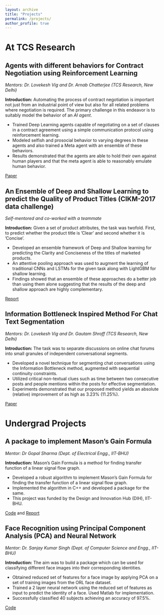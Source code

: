 ```yaml
---
layout: archive
title: "Projects"
permalink: /projects/
author_profile: true
---
```


# At TCS Research #

## Agents with different behaviors for Contract Negotiation using Reinforcement Learning ##

_Mentors: Dr. Lovekesh Vig and Dr. Arnab Chatterjee (TCS Research, New Delhi)_

__Introduction:__ Automating the process of contract negotiation is important not just from an industrial point of view but also for all related problems where negotiation is required. The primary challenge in this endeavor is to suitably model the behavior of an _AI agent_.

* Trained Deep Learning agents capable of negotiating on a set of clauses in a contract agreement using a simple communication protocol using reinforcement learning.
* Modeled selfish and prosocial behavior to varying degrees in these agents and also trained a Meta agent with an ensemble of these behaviors.
* Results demonstrated that the agents are able to hold their own against human players and that the meta agent is able to reasonably emulate human behavior.

[Paper](https://vishalsunder.github.io/files/acan_arxiv.pdf)

## An Ensemble of Deep and Shallow Learning to predict the Quality of Product Titles (CIKM-2017 data challenge) ##

_Self-mentored and co-worked with a teammate_

__Introduction:__  Given a set of product attributes, the task was twofold. First, to predict whether the product title is ’Clear’ and second whether it is ’Concise’.

* Developed an ensemble framework of Deep and Shallow learning for predicting the Clarity and Conciseness of the titles of marketed products.
* An attentive pooling approach was used to augment the learning of traditional CNNs and LSTMs for the given task along with LightGBM for shallow learning.
* Findings showed that an ensemble of these approaches do a better job than using them alone suggesting that the results of the deep and shallow approach are highly complementary.

[Report](https://vishalsunder.github.io/files/cikm-data-challenge.pdf)

## Information Bottleneck Inspired Method For Chat Text Segmentation ##

_Mentors: Dr. Lovekesh Vig and Dr. Gautam Shroff (TCS Research, New Delhi)_

__Introduction:__ The task was to separate discussions on online chat forums into small granules of independent conversational segments.

* Developed a novel technique for segmenting chat conversations using the Information Bottleneck method, augmented with sequential continuity constraints.
* Utilized critical non-textual clues such as time between two consecutive posts and people mentions within the posts for effective segmentation.
* Experiments demonstrated that our proposed method yields an absolute (relative) improvement of as high as 3.23% (11.25%).

[Paper](https://vishalsunder.github.io/files/ijcnlp2017.pdf)

# Undergrad Projects #

## A package to implement Mason’s Gain Formula ##

_Mentor: Dr Gopal Sharma (Dept. of Electrical Engg., IIT-BHU)_

__Introduction:__ Mason’s Gain Formula is a method for finding transfer function of a linear signal flow graph.

* Developed a robust algorithm to implement Mason’s Gain Formula for finding the transfer function of a linear signal flow graph.
* Implemented the algorithm in C++ and developed a package for the same.
* This project was funded by the Design and Innovation Hub (DIH), IIT-BHU.

[Code](https://github.com/vishalsunder/MasonGain) and [Report](https://vishalsunder.github.io/files/REPORT_DIH.pdf)

## Face Recognition using Principal Component Analysis (PCA) and Neural Network ##

_Mentor: Dr. Sanjay Kumar Singh (Dept. of Computer Science and Engg., IIT-BHU)_

__Introduction:__ The aim was to build a package which can be used for classifying different face images into their corresponding identities.

* Obtained reduced set of features for a face image by applying PCA on a set of training images from the ORL face dataset.
* Trained a 2 layer neural network using the reduced set of features as input to predict the identity of a face. Used Matlab for implementation.
* Successfully classified 40 subjects achieving an accuracy of 97.5%.

[Code](https://github.com/vishalsunder/PCA-for-face-recognition)
